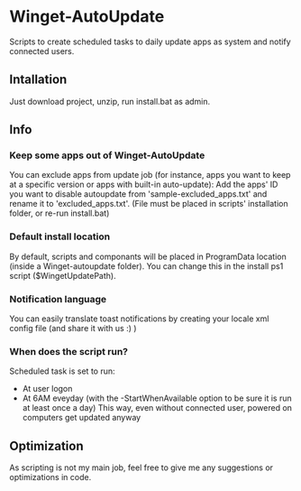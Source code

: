 # Winget-AutoUpdate
Scripts to create scheduled tasks to daily update apps as system and notify connected users.

## Intallation
Just download project, unzip, run install.bat as admin.

## Info
### Keep some apps out of Winget-AutoUpdate
You can exclude apps from update job (for instance, apps you want to keep at a specific version or apps with built-in auto-update):
Add the apps' ID you want to disable autoupdate from 'sample-excluded_apps.txt' and rename it to 'excluded_apps.txt'. (File must be placed in scripts' installation folder, or re-run install.bat)
### Default install location
By default, scripts and componants will be placed in ProgramData location (inside a Winget-autoupdate folder). You can change this in the install ps1 script ($WingetUpdatePath).
### Notification language
You can easily translate toast notifications by creating your locale xml config file (and share it with us :) )
### When does the script run?
Scheduled task is set to run:
- At user logon
- At 6AM eveyday (with the -StartWhenAvailable option to be sure it is run at least once a day)
This way, even without connected user, powered on computers get updated anyway

## Optimization
As scripting is not my main job, feel free to give me any suggestions or optimizations in code.
